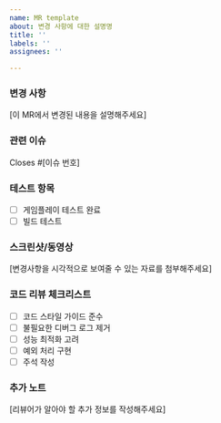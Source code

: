 ```yaml
---
name: MR template
about: 변경 사항에 대한 설명명
title: ''
labels: ''
assignees: ''

---
```


### 변경 사항
[이 MR에서 변경된 내용을 설명해주세요]

### 관련 이슈
Closes #[이슈 번호]

### 테스트 항목
- [ ] 게임플레이 테스트 완료
- [ ] 빌드 테스트

### 스크린샷/동영상
[변경사항을 시각적으로 보여줄 수 있는 자료를 첨부해주세요]

### 코드 리뷰 체크리스트
- [ ] 코드 스타일 가이드 준수
- [ ] 불필요한 디버그 로그 제거
- [ ] 성능 최적화 고려
- [ ] 예외 처리 구현
- [ ] 주석 작성

### 추가 노트
[리뷰어가 알아야 할 추가 정보를 작성해주세요]
